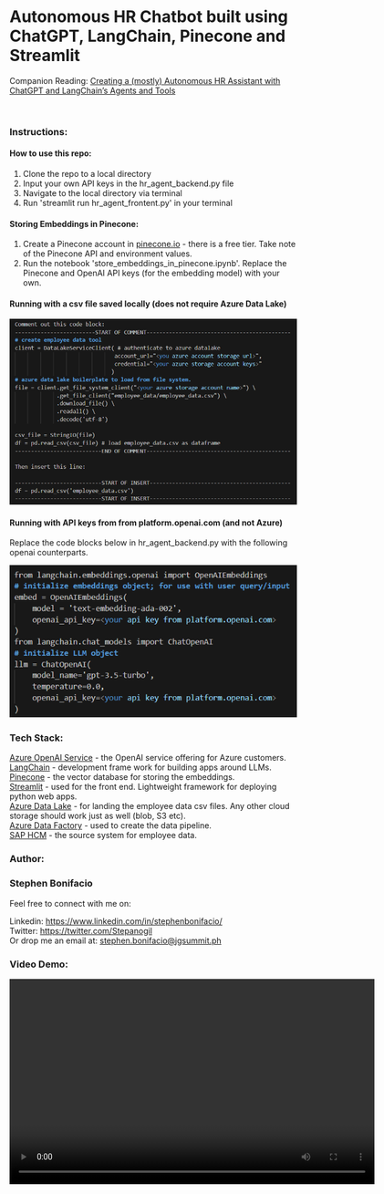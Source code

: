 # Autonomous HR Chatbot built using ChatGPT, LangChain, Pinecone and Streamlit




Companion Reading: [Creating a (mostly) Autonomous HR Assistant with ChatGPT and LangChain’s Agents and Tools](https://medium.com/@stephen.bonifacio/creating-a-mostly-autonomous-hr-assistant-with-chatgpt-and-langchains-agents-and-tools-1cdda0aa70ef)

<br>

### Instructions:

#### How to use this repo:

1. Clone the repo to a local directory  
2. Input your own API keys in the hr_agent_backend.py file  
3. Navigate to the local directory via terminal  
4. Run 'streamlit run hr_agent_frontent.py' in your terminal

#### Storing Embeddings in Pinecone:

1. Create a Pinecone account in [pinecone.io](pinecone.io) - there is a free tier.  Take note of the Pinecone API and environment values.
2. Run the notebook 'store_embeddings_in_pinecone.ipynb'. Replace the Pinecone and OpenAI API keys (for  the embedding model) with your own.


#### Running with a csv file saved locally (does not require Azure Data Lake)

![nodl](img/nodl.png)

#### Running with API keys from from platform.openai.com (and not Azure)
Replace the code blocks below in hr_agent_backend.py with the following openai counterparts.

![openaiapi](img/openaiapi.png)

### Tech Stack:

[Azure OpenAI Service](https://azure.microsoft.com/en-us/products/cognitive-services/openai-service) - the OpenAI service offering for Azure customers.  
[LangChain](https://python.langchain.com/docs/get_started/introduction.html) - development frame work for building apps around LLMs.    
[Pinecone](https://www.pinecone.io/) - the vector database for storing the embeddings.  
[Streamlit](https://streamlit.io/) - used for the front end. Lightweight framework for deploying python web apps.  
[Azure Data Lake](https://azure.microsoft.com/en-us/solutions/data-lake) - for landing the employee data csv files. Any other cloud storage should work just as well (blob, S3 etc).    
[Azure Data Factory](https://azure.microsoft.com/en-ca/products/data-factory/) - used to create the data pipeline.  
[SAP HCM](https://www.sap.com/sea/products/hcm/what-is-sap-hr.html) - the source system for employee data.   

### Author:

### Stephen Bonifacio

Feel free to connect with me on:

Linkedin: https://www.linkedin.com/in/stephenbonifacio/  
Twitter: https://twitter.com/Stepanogil  
Or drop me an email at: stephen.bonifacio@jgsummit.ph

### Video Demo: 

<video width="640" height="360" controls>
  <source src="img/movie.mp4" type="video/mp4">
  Your browser does not support the video tag.
</video>